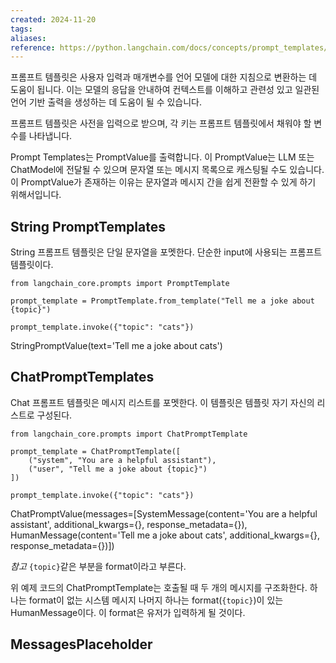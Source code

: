```yaml
---
created: 2024-11-20
tags: 
aliases: 
reference: https://python.langchain.com/docs/concepts/prompt_templates/
---
```

프롬프트 템플릿은 사용자 입력과 매개변수를 언어 모델에 대한 지침으로 변환하는 데 도움이 됩니다. 이는 모델의 응답을 안내하여 컨텍스트를 이해하고 관련성 있고 일관된 언어 기반 출력을 생성하는 데 도움이 될 수 있습니다.

프롬프트 템플릿은 사전을 입력으로 받으며, 각 키는 프롬프트 템플릿에서 채워야 할 변수를 나타냅니다.

Prompt Templates는 PromptValue를 출력합니다. 이 PromptValue는 LLM 또는 ChatModel에 전달될 수 있으며 문자열 또는 메시지 목록으로 캐스팅될 수도 있습니다. 이 PromptValue가 존재하는 이유는 문자열과 메시지 간을 쉽게 전환할 수 있게 하기 위해서입니다.

## String PromptTemplates
String 프롬프트 템플릿은 단일 문자열을 포멧한다. 단순한 input에 사용되는 프롬프트 템플릿이다.

```
from langchain_core.prompts import PromptTemplate

prompt_template = PromptTemplate.from_template("Tell me a joke about {topic}")

prompt_template.invoke({"topic": "cats"})
```
StringPromptValue(text='Tell me a joke about cats')

## ChatPromptTemplates
Chat 프롬프트 템플릿은 메시지 리스트를 포멧한다.
이 템플릿은 템플릿 자기 자신의 리스트로 구성된다.

```
from langchain_core.prompts import ChatPromptTemplate

prompt_template = ChatPromptTemplate([
    ("system", "You are a helpful assistant"),
    ("user", "Tell me a joke about {topic}")
])

prompt_template.invoke({"topic": "cats"})
```
ChatPromptValue(messages=[SystemMessage(content='You are a helpful assistant', additional_kwargs={}, response_metadata={}), HumanMessage(content='Tell me a joke about cats', additional_kwargs={}, response_metadata={})])

*참고*
`{topic}`같은 부분을 format이라고 부른다.

위 예제 코드의 ChatPromptTemplate는 호출될 때 두 개의 메시지를 구조화한다.
	하나는 format이 없는 시스템 메시지
	나머지 하나는 format(`{topic}`)이 있는 HumanMessage이다.
		이 format은 유저가 입력하게 될 것이다.


## MessagesPlaceholder
